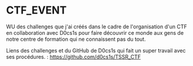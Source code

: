 # CTF_EVENT
WU des challenges que j'ai créés dans le cadre de l'organisation d'un CTF en collaboration avec D0cs1s pour faire découvrir ce monde aux gens de notre centre de formation qui ne connaissent pas du tout.
 
Liens des challenges et du GitHub de D0cs1s qui fait un super travail avec ses procédures. : https://github.com/d0cs1s/TSSR_CTF
